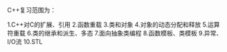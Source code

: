 C++复习范围为：

1.C++对C的扩展、引用
2.函数重载
3.类和对象
4.对象的动态分配和释放
5.运算符重载
6.类的继承和派生、多态
7.面向抽象类编程
8.函数模板、类模板
9.异常、I/O流
10.STL

